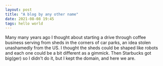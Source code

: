 ```yaml
---
layout: post
title: "A blog by any other name"
date: 2021-08-08 19:45
tags: hello world
---
```


Many many years ago I thought about starting a drive through coffee business serving from sheds in the corners of car parks, an idea stolen unashamedly from the US.  I thought the sheds could be shaped like robots and each one could be a bit different as a gimmick.  Then Starbucks got big(ger) so I didn't do it, but I kept the domain, and here we are.